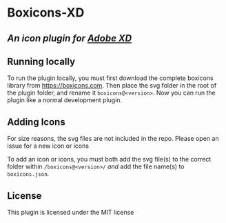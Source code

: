 # Boxicons-XD
*An icon plugin for [Adobe XD](https://www.adobe.com/products/xd.html)*
---

## Running locally
To run the plugin locally, you must first download the complete boxicons library from https://boxicons.com. Then  place the svg folder in the root of the plugin folder, and rename it `boxicons@<version>`. Now you can run the plugin like a normal development plugin.

## Adding Icons
For size reasons, the svg files are not included in the repo. Please open an issue for a new icon or icons

To add an icon or icons, you must both add the svg file(s) to the correct folder within `/boxicons@<version>/` *and* add the file name(s) to `boxicons.json`.

## License
This plugin is licensed under the MIT license